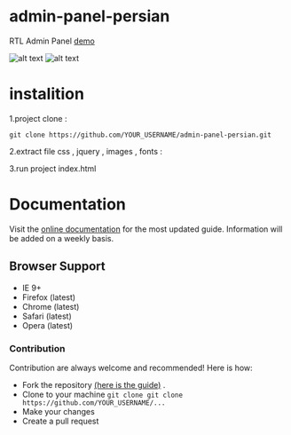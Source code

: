 # admin-panel-persian
 RTL Admin Panel [demo](http://websitam.com/shop/demo/adminpanel)
 
![alt text](http://websitam.com/blog/wp-content/uploads/2018/05/Untitled-1-1.png)
![alt text](http://websitam.com/shop/demo/adminpanel/screenshot.PNG)


# instalition 
1.project clone :
```
git clone https://github.com/YOUR_USERNAME/admin-panel-persian.git
```

2.extract file css , jquery , images , fonts :

3.run project index.html


# Documentation

Visit the [online documentation](http://websitam.com/shop/demo/adminpanel) for the most updated guide. Information will be added on a weekly basis.

## Browser Support
- IE 9+
- Firefox (latest) 
- Chrome (latest)
- Safari (latest)
- Opera (latest)



### Contribution
Contribution are always welcome and recommended! Here is how:

- Fork the repository [(here is the guide)](https://help.github.com/articles/fork-a-repo/) .
- Clone to your machine ```git clone git clone https://github.com/YOUR_USERNAME/... ```
- Make your changes
- Create a pull request
